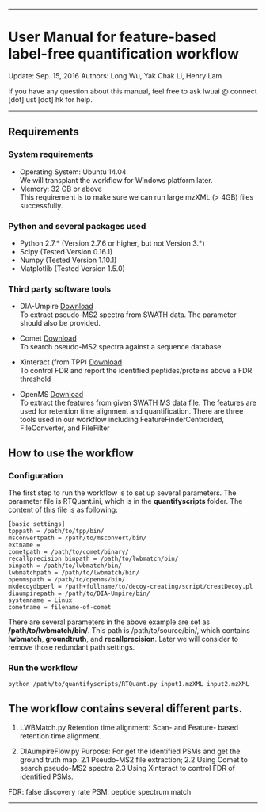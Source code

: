 ---------------------------------------------------------

# User Manual for feature-based label-free quantification workflow

Update: Sep. 15, 2016 
Authors: Long Wu, Yak Chak Li, Henry Lam

If you have any question about this manual, feel free to ask lwuai @ connect [dot] ust [dot] hk for help.

----------------------------------------------------------


## Requirements
### System requirements
- Operating System: Ubuntu 14.04  
We will transplant the workflow for Windows platform later.
- Memory: 32 GB or above  
This requirement is to make sure we can run large mzXML (> 4GB) files successfully.


### Python and several packages used
- Python 2.7.* (Version 2.7.6 or higher, but not Version 3.*) 
- Scipy (Tested Version 0.16.1)
- Numpy (Tested Version 1.10.1)
- Matplotlib (Tested Version 1.5.0)

### Third party software tools
- DIA-Umpire [Download](http://sourceforge.net/projects/diaumpire/files/Parameter%20files/)  
To extract pseudo-MS2 spectra from SWATH data. The parameter should also be provided.


- Comet [Download](http://sourceforge.net/projects/comet-ms/files/)  
To search pseudo-MS2 spectra against a sequence database.

- Xinteract (from TPP) [Download](http://sourceforge.net/projects/sashimi/files/Trans-Proteomic%20Pipeline%20(TPP)/)  
To control FDR and report the identified peptides/proteins above a FDR threshold


- OpenMS [Download](https://github.com/OpenMS/OpenMS)  
To extract the features from given SWATH MS data file. The features are used for retention time alignment and quantification. There are three tools used in our workflow including FeatureFinderCentroided, FileConverter, and FileFilter



## How to use the workflow
### Configuration
The first step to run the workflow is to set up several parameters. The parameter file is RTQuant.ini, which is in the **quantifyscripts** folder. The content of this file is as following:
```
[basic settings]
tpppath = /path/to/tpp/bin/
msconvertpath = /path/to/msconvert/bin/
extname = 
cometpath = /path/to/comet/binary/
recallprecision_binpath = /path/to/lwbmatch/bin/
binpath = /path/to/lwbmatch/bin/ 
lwbmatchpath = /path/to/lwbmatch/bin/
openmspath = /path/to/openms/bin/
mkdecoydbperl = /path+fullname/to/decoy-creating/script/creatDecoy.pl
diaumpirepath = /path/to/DIA-Umpire/bin/
systemname = Linux
cometname = filename-of-comet
```
There are several parameters in the above example are set as **/path/to/lwbmatch/bin/**. This path is /path/to/source/bin/, which contains **lwbmatch**, **groundtruth**, and **recallprecision**. Later we will consider to remove those redundant path settings.


### Run the workflow
```
python /path/to/quantifyscripts/RTQuant.py input1.mzXML input2.mzXML
```


## The workflow contains several different parts.
1. LWBMatch.py 
Retention time alignment: Scan- and Feature- based retention time alignment.

2. DIAumpireFlow.py 
Purpose: For get the identified PSMs and get the ground truth map.
2.1 Pseudo-MS2 file extraction; 
2.2 Using Comet to search pseudo-MS2 spectra
2.3 Using Xinteract to control FDR of identified PSMs.

FDR: false discovery rate
PSM: peptide spectrum match


----------------------------------------------